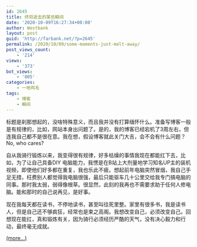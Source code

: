 ```yaml
---
id: 2645
title: 终将逝去的某些瞬间
date: '2020-10-09T16:27:34+00:00'
author: Westbank
layout: post
guid: 'http://farbank.net/?p=2645'
permalink: /2020/10/09/some-moments-just-melt-away/
post_views_count:
    - '214'
views:
    - '373'
bot_views:
    - '805'
categories:
    - 一地鸡毛
tags:
    - 博客
    - 瞬间
---
```


标题是刹那想起的，没啥特殊意义，而且我并没有打算缅怀什么。准备写博客一般是有规律的，比如，网站本身出问题了。是的，我的博客已经宕机了3周左右，但连我自己都不是很在意。我在想，假设博客就此关门大吉，会不会有什么问题？No, who cares?

自从我骑行锻炼以来，我变得很有规律，好多枯燥的事情我现在都能扛下去，比如，为了让自己具备DIY 电脑能力，我愣是在B站上大剂量地学习知名UP主的装机视频，即使他们好多都在重复，我也乐此不疲。想起前年电脑突然冒烟，我自己手足无措，枉费别人都觉得我电脑很强，最后只能驱车几十公里交给我专门搞电脑的同事。那时我太弱，弱得像根草。很显然，此刻的我再也不需要求助于任何人修电脑。能和那时的自己说再见，是好事。

现在我每天都在读书，不停地读书，甚至叫往死里整。家里有很多书，我是读书人，但是自己还不够疯狂，经常也是束之高阁。我想改变自己，必须改变自己。回想现在能扛，真和锻炼有关，因为骑行必须经历严酷的天气，没有决心毅力和行动，最终毫无成就。

 [<span aria-label="Continue reading 终将逝去的某些瞬间">(more…)</span>](http://farbank.net/2020/10/09/some-moments-just-melt-away/#more-2645)